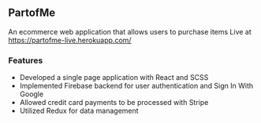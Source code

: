 
## PartofMe

An ecommerce web application that allows users to purchase items 
Live at https://partofme-live.herokuapp.com/

### Features
+ Developed a single page application with React and SCSS
+ Implemented Firebase backend for user authentication and Sign In With Google
+ Allowed credit card payments to be processed with Stripe
+ Utilized Redux for data management
